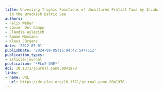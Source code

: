 ```yaml
---
title: Unveiling Trophic Functions of Uncultured Protist Taxa by Incubation Experiments
  in the Brackish Baltic Sea
authors:
- Felix Weber
- Javier Del Campo
- Claudia Wylezich
- Ramon Massana
- Klaus Jürgens
date: '2012-07-01'
publishDate: '2024-08-05T15:04:47.547751Z'
publication_types:
- article-journal
publication: '*PLoS ONE*'
doi: 10.1371/journal.pone.0041970
links:
- name: URL
  url: https://dx.plos.org/10.1371/journal.pone.0041970
---
```

